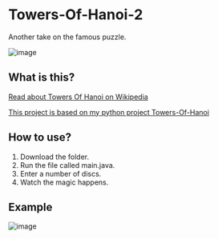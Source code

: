 # Towers-Of-Hanoi-2
Another take on the famous puzzle.

![image](https://user-images.githubusercontent.com/45170837/116002658-130e2300-a5fb-11eb-8f53-cb184c11f73f.png)

## What is this?

[Read about Towers Of Hanoi on Wikipedia](https://en.wikipedia.org/wiki/Tower_of_Hanoi)

[This project is based on my python project Towers-Of-Hanoi](https://github.com/paffon/Towers-Of-Hanoi)

## How to use?

1. Download the folder.
2. Run the file called main.java.
3. Enter a number of discs.
4. Watch the magic happens.

## Example

![image](https://user-images.githubusercontent.com/45170837/116002602-d04c4b00-a5fa-11eb-91e1-9aa735b25fee.png)
